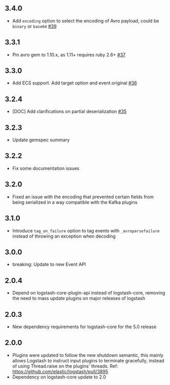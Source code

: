 ## 3.4.0
  - Add `encoding` option to select the encoding of Avro payload, could be `binary` or `base64` [#39](https://github.com/logstash-plugins/logstash-codec-avro/pull/39)

## 3.3.1
  - Pin avro gem to 1.10.x, as 1.11+ requires ruby 2.6+ [#37](https://github.com/logstash-plugins/logstash-codec-avro/pull/37)

## 3.3.0
  - Add ECS support. Add target option and event.original [#36](https://github.com/logstash-plugins/logstash-codec-avro/pull/36)

## 3.2.4
  - [DOC] Add clarifications on partial deserialization [#35](https://github.com/logstash-plugins/logstash-codec-avro/pull/35)

## 3.2.3
  - Update gemspec summary

## 3.2.2
  - Fix some documentation issues

## 3.2.0
 - Fixed an issue with the encoding that prevented certain fields from being serialized in a way compatible with the Kafka plugins

## 3.1.0
 - Introduce `tag_on_failure` option to tag events with `_avroparsefailure` instead of throwing an exception when decoding

## 3.0.0
 - breaking: Update to new Event API

## 2.0.4
 - Depend on logstash-core-plugin-api instead of logstash-core, removing the need to mass update plugins on major releases of logstash

## 2.0.3
 - New dependency requirements for logstash-core for the 5.0 release

## 2.0.0
 - Plugins were updated to follow the new shutdown semantic, this mainly allows Logstash to instruct input plugins to terminate gracefully, 
   instead of using Thread.raise on the plugins' threads. Ref: https://github.com/elastic/logstash/pull/3895
 - Dependency on logstash-core update to 2.0

